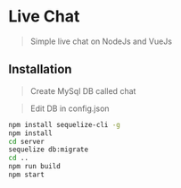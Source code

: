 # Live Chat

> Simple live chat on NodeJs and VueJs

## Installation
> Create MySql DB called chat

> Edit DB in config.json
``` bash
npm install sequelize-cli -g
npm install
cd server
sequelize db:migrate
cd ..
npm run build
npm start
```
